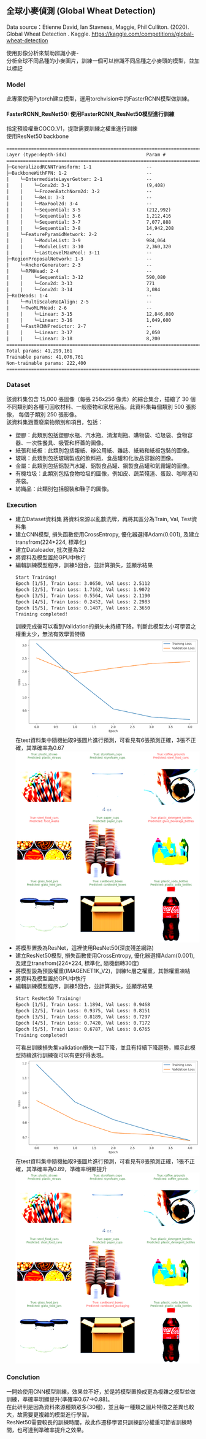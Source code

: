 ## 全球小麥偵測 (Global Wheat Detection)  
Data source：Etienne David, Ian Stavness, Maggie, Phil Culliton. (2020). Global Wheat Detection . Kaggle. https://kaggle.com/competitions/global-wheat-detection
  
使用影像分析來幫助辨識小麥-  
分析全球不同品種的小麥圖片，訓練一個可以辨識不同品種之小麥頭的模型，並加以標記  

### Model
此專案使用Pytorch建立模型，運用torchvision中的FasterRCNN模型做訓練。  
#### FasterRCNN_ResNet50: 使用FasterRCNN_ResNet50模型進行訓練  
指定預設權重COCO_V1，提取需要訓練之權重進行訓練  
使用ResNet50 backbone  
```
===========================================================================
Layer (type:depth-idx)                             Param #
===========================================================================
├─GeneralizedRCNNTransform: 1-1                    --
├─BackboneWithFPN: 1-2                             --
|    └─IntermediateLayerGetter: 2-1                --
|    |    └─Conv2d: 3-1                            (9,408)
|    |    └─FrozenBatchNorm2d: 3-2                 --
|    |    └─ReLU: 3-3                              --
|    |    └─MaxPool2d: 3-4                         --
|    |    └─Sequential: 3-5                        (212,992)
|    |    └─Sequential: 3-6                        1,212,416
|    |    └─Sequential: 3-7                        7,077,888
|    |    └─Sequential: 3-8                        14,942,208
|    └─FeaturePyramidNetwork: 2-2                  --
|    |    └─ModuleList: 3-9                        984,064
|    |    └─ModuleList: 3-10                       2,360,320
|    |    └─LastLevelMaxPool: 3-11                 --
├─RegionProposalNetwork: 1-3                       --
|    └─AnchorGenerator: 2-3                        --
|    └─RPNHead: 2-4                                --
|    |    └─Sequential: 3-12                       590,080
|    |    └─Conv2d: 3-13                           771
|    |    └─Conv2d: 3-14                           3,084
├─RoIHeads: 1-4                                    --
|    └─MultiScaleRoIAlign: 2-5                     --
|    └─TwoMLPHead: 2-6                             --
|    |    └─Linear: 3-15                           12,846,080
|    |    └─Linear: 3-16                           1,049,600
|    └─FastRCNNPredictor: 2-7                      --
|    |    └─Linear: 3-17                           2,050
|    |    └─Linear: 3-18                           8,200
===========================================================================
Total params: 41,299,161
Trainable params: 41,076,761
Non-trainable params: 222,400
===========================================================================
```

### Dataset  
該資料集包含 15,000 張圖像（每張 256x256 像素）的綜合集合，描繪了 30 個不同類別的各種可回收材料、一般廢物和家居用品。此資料集每個類別 500 張影像，
每個子類別 250 張影像。  
該資料集涵蓋廢棄物類別和項目，包括：  
- 塑膠：此類別包括塑膠水瓶、汽水瓶、清潔劑瓶、購物袋、垃圾袋、食物容器、一次性餐具、吸管和杯蓋的圖像。
- 紙張和紙板：此類別包括報紙、辦公用紙、雜誌、紙箱和紙板包裝的圖像。
- 玻璃：此類別包括玻璃製成的飲料瓶、食品罐和化妝品容器的圖像。
- 金屬：此類別包括鋁製汽水罐、鋁製食品罐、鋼製食品罐和氣霧罐的圖像。
- 有機垃圾：此類別包括食物垃圾的圖像，例如皮、蔬菜殘渣、蛋殼、咖啡渣和茶袋。
- 紡織品：此類別包括服裝和鞋子的圖像。

### Execution  

- 建立Dataset資料集
將資料來源以亂數洗牌，再將其區分為Train, Val, Test資料集
- 建立CNN模型, 損失函數使用CrossEntropy, 優化器選擇Adam(0.001), 及建立transfrom(224*224, 標準化)
- 建立Dataloader, 批次量為32
- 將資料及模型置於GPU中執行
- 編輯訓練模型程序，訓練5回合，並計算損失，並顯示結果
  ```
  Start Training!
  Epoch [1/5], Train Loss: 3.0650, Val Loss: 2.5112
  Epoch [2/5], Train Loss: 1.7162, Val Loss: 1.9072
  Epoch [3/5], Train Loss: 0.5564, Val Loss: 2.1190
  Epoch [4/5], Train Loss: 0.2452, Val Loss: 2.2983
  Epoch [5/5], Train Loss: 0.1487, Val Loss: 2.3650
  Training completed!
  ```
  訓練完成後可以看到Validation的損失未持續下降，判斷此模型太小可學習之權重太少，無法有效學習特徵
  ![image](https://raw.githubusercontent.com/dv106alan/AI_projects/main/Kaggle_Projects/Waste_Classification/png/cnn_output.png)  
  在test資料集中隨機抽取9張圖片進行預測，可看見有6張預測正確，3張不正確，其準確率為0.67  
  ![image](https://raw.githubusercontent.com/dv106alan/AI_projects/main/Kaggle_Projects/Waste_Classification/png/cnn_test.png)  
- 將模型置換為ResNet，這裡使用ResNet50(深度殘差網路)  
- 建立ResNet50模型, 損失函數使用CrossEntropy, 優化器選擇Adam(0.001), 及建立transfrom(224*224, 標準化, 隨機翻轉30度)  
- 將模型設為預設權重(IMAGENET1K_V2)，訓練fc層之權重，其餘權重凍結
- 將資料及模型置於GPU中執行
- 編輯訓練模型程序，訓練5回合，並計算損失，並顯示結果
  ```
  Start ResNet50 Training!
  Epoch [1/5], Train Loss: 1.1894, Val Loss: 0.9468
  Epoch [2/5], Train Loss: 0.9375, Val Loss: 0.8151
  Epoch [3/5], Train Loss: 0.8189, Val Loss: 0.7297
  Epoch [4/5], Train Loss: 0.7420, Val Loss: 0.7172
  Epoch [5/5], Train Loss: 0.6787, Val Loss: 0.6765
  Training completed!
  ```
  可看出訓練損失集validation損失一起下降，並且有持續下降趨勢，顯示此模型持續進行訓練後可以有更好得表現。  
  ![image](https://raw.githubusercontent.com/dv106alan/AI_projects/main/Kaggle_Projects/Waste_Classification/png/resnet_output.png)  
  在test資料集中隨機抽取9張圖片進行預測，可看見有8張預測正確，1張不正確，其準確率為0.89，準確率明顯提升  
  ![image](https://raw.githubusercontent.com/dv106alan/AI_projects/main/Kaggle_Projects/Waste_Classification/png/resnet_test.png)

### Conclution  
一開始使用CNN模型訓練，效果並不好，於是將模型置換成更為複雜之模型並做訓練，準確率明顯提升(準確率0.67->0.88)。  
在此研判是因為資料來源種類眾多(30種)，並且每一種類之圖片特徵之差異也較大，故需要更複雜的模型進行學習。  
ResNet50需要較長的訓練時間，故此作遷移學習只訓練部分權重可節省訓練時間，也可達到準確率提升之效果。  






